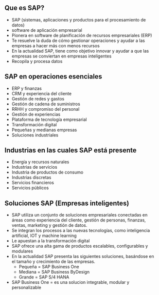 ## Que es SAP?
- SAP (sistemas, aplicaciones y productos para el procesamiento de datos)
- software de aplicación empresarial
- Pionera en software de planificación de recursos empresariales (ERP)
- Te resuelve la duda de cómo gestionar operaciones y ayudar a las empresas a hacer más con menos     recursos
- En la actualidad SAP, tiene como objetivo innovar y ayudar a que las empresas se conviertan en      empresas inteligentes
- Recopila y procesa datos

## SAP en operaciones esenciales
- ERP y finanzas
- CRM y experiencia del cliente
- Gestión de redes y gastos
- Gestión de cadena de suministros
- RRHH y compromiso del personal
- Gestión de experiencias
- Plataforma de tecnología empresarial
- Transformación digital
- Pequeñas y medianas empresas
- Soluciones industriales

## Industrias en las cuales SAP está presente
- Energía y recursos naturales
- Industrias de servicios
- Industria de productos de consumo
- Industrias discretas
- Servicios financieros
- Servicios públicos

## Soluciones SAP (Empresas inteligentes)
- SAP utiliza un conjunto de soluciones empresariales conectadas en áreas como experiencia del        cliente, gestión de personas, finanzas, ventas, marketing y gestión de datos.
- Se integran los procesos a las nuevas tecnologías, como inteligencia artificial, IOT y machine      learning
- Le apuestan a la transformación digital
- SAP ofrece una alta gama de productos escalables, configurables y modulares
- En la actualidad SAP presenta las siguientes soluciones, basándose en el tamaño y crecimiento de    las empresas.
    - Pequeña = SAP Business One
    - Mediana = SAP Business ByDesign
    - Grande = SAP S/4 HANA
- SAP Business One = es una solucion integrable, modular y personalizable